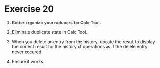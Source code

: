 # Exercise 20

1. Better organize your reducers for Calc Tool.

2. Eliminate duplicate state in Calc Tool.

3. When you delete an entry from the history, update the result to display the correct result for the history of operations as if the delete entry never occured.

4. Ensure it works.
